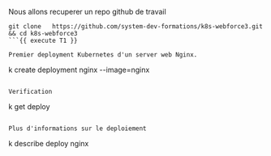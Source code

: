 
Nous allons recuperer un repo github de travail
```
git clone   https://github.com/system-dev-formations/k8s-webforce3.git && cd k8s-webforce3
```{{ execute T1 }}

Premier deployment Kubernetes d'un server web Nginx.
```
  k create deployment nginx --image=nginx
```{{ execute T1 }}

Verification
```
  k get deploy
```{{ execute T1 }}

Plus d'informations sur le deploiement
```
  k describe deploy nginx 
```{{ execute T1 }}

